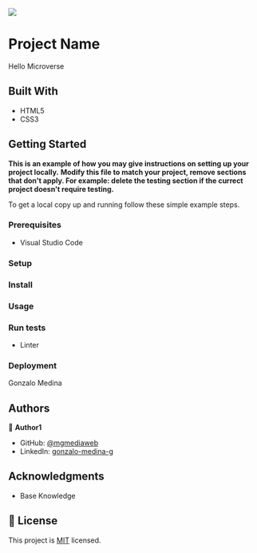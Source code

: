 ![](https://img.shields.io/badge/Microverse-blueviolet)

# Project Name

Hello Microverse


## Built With

- HTML5
- CSS3

## Getting Started

**This is an example of how you may give instructions on setting up your project locally.**
**Modify this file to match your project, remove sections that don't apply. For example: delete the testing section if the currect project doesn't require testing.**


To get a local copy up and running follow these simple example steps.

### Prerequisites

- Visual Studio Code

### Setup

### Install

### Usage

### Run tests

- Linter

### Deployment

Gonzalo Medina

## Authors

👤 **Author1**

- GitHub: [@mgmediaweb](https://github.com/mgmediaweb)
- LinkedIn: [gonzalo-medina-g](https://www.linkedin.com/in/gonzalo-medina-g/)

## Acknowledgments

- Base Knowledge

## 📝 License

This project is [MIT](./MIT.md) licensed.